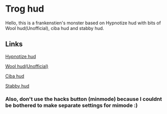 # Trog hud

Hello, this is a frankenstien's monster based on Hypnotize hud with bits of Wool hud(Unofficial), ciba hud and stabby hud.

## Links

[Hypnotize hud](https://github.com/Hypnootize/hypnotize-hud)

[Wool hud(Unofficial)](https://github.com/WAT-THE-FRICC/WoolhudUnofficial)

[Ciba hud](https://github.com/CibaCityHuds/cibahud)

[Stabby hud](https://github.com/Freenchyy/Updated-StabbyHUD)

### Also, don't use the hacks button (minmode) because I couldnt be bothered to make separate settings for mimode :)
